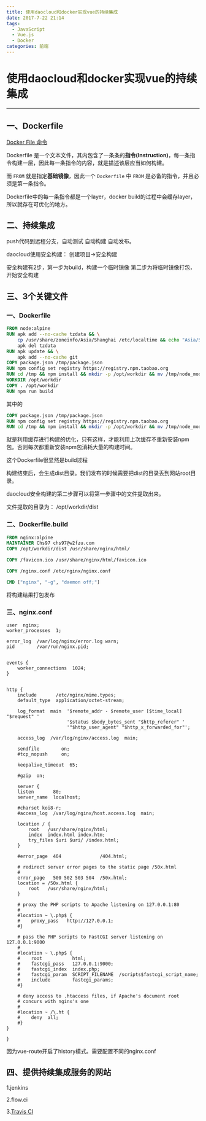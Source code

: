 ```yaml
---
title: 使用daocloud和docker实现vue的持续集成
date: 2017-7-22 21:14
tags:
  - JavaScript
  - Vue.js
  - Docker
categories: 前端
---
```


# 使用daocloud和docker实现vue的持续集成

---

## 一、Dockerfile

[Docker File 命令](https://yeasy.gitbooks.io/docker_practice/content/image/dockerfile/)

Dockerfile 是一个文本文件，其内包含了一条条的**指令(Instruction)**，每一条指令构建一层，因此每一条指令的内容，就是描述该层应当如何构建。

而 `FROM` 就是指定**基础镜像**，因此一个 `Dockerfile` 中 `FROM` 是必备的指令，并且必须是第一条指令。

Dockerfile中的每一条指令都是一个layer，docker build的过程中会缓存layer，所以就存在可优化的地方。

## 二、持续集成

push代码到远程分支，自动测试 自动构建 自动发布。

daocloud使用安全构建： 创建项目->安全构建

安全构建有2步，第一步为build，构建一个临时镜像 第二步为将临时镜像打包，开始安全构建

## 三、3个关键文件
<!--more-->
### 一、Dockerfile

```dockerfile
FROM node:alpine
RUN apk add --no-cache tzdata && \
    cp /usr/share/zoneinfo/Asia/Shanghai /etc/localtime && echo "Asia/Shanghai" > /etc/timezone && \
    apk del tzdata
RUN apk update && \
    apk add --no-cache git
COPY package.json /tmp/package.json
RUN npm config set registry https://registry.npm.taobao.org
RUN cd /tmp && npm install && mkdir -p /opt/workdir && mv /tmp/node_modules /opt/workdir/
WORKDIR /opt/workdir
COPY . /opt/workdir
RUN npm run build
```

其中的

```dockerfile
COPY package.json /tmp/package.json
RUN npm config set registry https://registry.npm.taobao.org
RUN cd /tmp && npm install && mkdir -p /opt/workdir && mv /tmp/node_modules /opt/workdir/
```

就是利用缓存进行构建的优化，只有这样，才能利用上次缓存不重新安装npm包。否则每次都重新安装npm包消耗大量的构建时间。

这个Dockerfile很显然是build过程

构建结束后，会生成dist目录。我们发布的时候需要把dist的目录丢到网站root目录。

daocloud安全构建的第二步骤可以将第一步骤中的文件提取出来。

文件提取的目录为： /opt/workdir/dist

### 二、Dockerfile.build

```dockerfile
FROM nginx:alpine
MAINTAINER Chs97 chs97@w2fzu.com
COPY /opt/workdir/dist /usr/share/nginx/html/

COPY /favicon.ico /usr/share/nginx/html/favicon.ico

COPY /nginx.conf /etc/nginx/nginx.conf

CMD ["nginx", "-g", "daemon off;"]
```

将构建结果打包发布

### 三、nginx.conf

```nginx
user  nginx;
worker_processes  1;

error_log  /var/log/nginx/error.log warn;
pid        /var/run/nginx.pid;


events {
    worker_connections  1024;
}


http {
    include       /etc/nginx/mime.types;
    default_type  application/octet-stream;

    log_format  main  '$remote_addr - $remote_user [$time_local] "$request" '
                      '$status $body_bytes_sent "$http_referer" '
                      '"$http_user_agent" "$http_x_forwarded_for"';

    access_log  /var/log/nginx/access.log  main;

    sendfile        on;
    #tcp_nopush     on;

    keepalive_timeout  65;

    #gzip  on;

    server {
    listen       80;
    server_name  localhost;

    #charset koi8-r;
    #access_log  /var/log/nginx/host.access.log  main;

    location / {
        root   /usr/share/nginx/html;
        index  index.html index.htm;
        try_files $uri $uri/ /index.html;
    }

    #error_page  404              /404.html;

    # redirect server error pages to the static page /50x.html
    #
    error_page   500 502 503 504  /50x.html;
    location = /50x.html {
        root   /usr/share/nginx/html;
    }

    # proxy the PHP scripts to Apache listening on 127.0.0.1:80
    #
    #location ~ \.php$ {
    #    proxy_pass   http://127.0.0.1;
    #}

    # pass the PHP scripts to FastCGI server listening on 127.0.0.1:9000
    #
    #location ~ \.php$ {
    #    root           html;
    #    fastcgi_pass   127.0.0.1:9000;
    #    fastcgi_index  index.php;
    #    fastcgi_param  SCRIPT_FILENAME  /scripts$fastcgi_script_name;
    #    include        fastcgi_params;
    #}

    # deny access to .htaccess files, if Apache's document root
    # concurs with nginx's one
    #
    #location ~ /\.ht {
    #    deny  all;
    #}
}

}
```

因为vue-route开启了history模式。需要配置不同的nginx.conf

## 四、提供持续集成服务的网站

1.jenkins

2.flow.ci

3.[Travis CI](https://travis-ci.org/)
